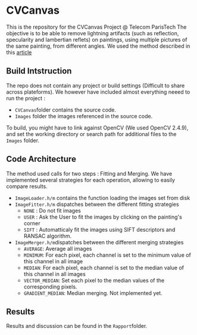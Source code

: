 ﻿CVCanvas
========

This is the repository for the CVCanvas Project @ Telecom ParisTech
The objective is to be able to remove lightning artifacts (such as reflection, specularity and lambertian reflets) on paintings, using multiple pictures of the same painting, from different angles. We used the method described in this [article](http://www.dtic.upf.edu/~gharo/Download/paintings_siims_no_compression.pdf)

## Build Intstruction
The repo does not contain any project or build settings (Difficult to share across plateforms). We however have included almost everything neeed to run the project :

* `CVCanvas`folder contains the source code.
* `Images` folder the images referenced in the source code.

To build, you might have to link against OpenCV (We used OpenCV 2.4.9), and set the working directory or search path for additional files to the `Images` folder.

## Code Architecture

The method used calls for two steps : Fitting and Merging. We have implemented several strategies for each operation, allowing to easily compare results.

* `ImageLoader.h/m` contains the function loading the images set from disk
* `ImageFitter.h/m` dispatches between the different fitting strategies
	* `NONE` : Do not fit images
	* `USER` : Ask the User to fit the images by clicking on the painting's corner
	* `SIFT` : Automatticaly fit the images using SIFT descriptors and RANSAC algorithm.
* `ImageMerger.h/m`dispatches between the different merging strategies
	* `AVERAGE`: Average all images
	* `MINIMUM`: For each pixel, each channel is set to the minimum value of this channel in all image
	* `MEDIAN`: For each pixel, each channel is set to the median value of this channel in all images
	* `VECTOR_MEDIAN`: Set each pixel to the median values of the corresponding pixels.
	* `GRADIENT_MEDIAN`: Median merging. Not implemented yet.

## Results

Results and discussion can be found in the `Rapport`folder.